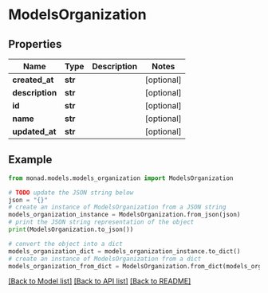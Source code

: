 # ModelsOrganization


## Properties

Name | Type | Description | Notes
------------ | ------------- | ------------- | -------------
**created_at** | **str** |  | [optional] 
**description** | **str** |  | [optional] 
**id** | **str** |  | [optional] 
**name** | **str** |  | [optional] 
**updated_at** | **str** |  | [optional] 

## Example

```python
from monad.models.models_organization import ModelsOrganization

# TODO update the JSON string below
json = "{}"
# create an instance of ModelsOrganization from a JSON string
models_organization_instance = ModelsOrganization.from_json(json)
# print the JSON string representation of the object
print(ModelsOrganization.to_json())

# convert the object into a dict
models_organization_dict = models_organization_instance.to_dict()
# create an instance of ModelsOrganization from a dict
models_organization_from_dict = ModelsOrganization.from_dict(models_organization_dict)
```
[[Back to Model list]](../README.md#documentation-for-models) [[Back to API list]](../README.md#documentation-for-api-endpoints) [[Back to README]](../README.md)


